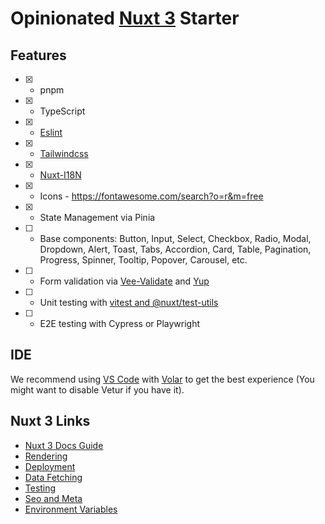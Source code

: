 # Opinionated [Nuxt 3](https://nuxt.com/docs/guide) Starter

## Features

- [x]	- pnpm
- [x] - TypeScript
- [x] - [Eslint](https://github.com/antfu/eslint-config)
- [x] - [Tailwindcss](https://tailwindcss.com/docs)
- [x] - [Nuxt-I18N](https://v8.i18n.nuxtjs.org)
- [x] - Icons - https://fontawesome.com/search?o=r&m=free
- [x] - State Management via Pinia
- [ ] - Base components: Button, Input, Select, Checkbox, Radio, Modal, Dropdown, Alert, Toast, Tabs, Accordion, Card, Table, Pagination, Progress, Spinner, Tooltip, Popover, Carousel, etc.
- [ ] - Form validation via [Vee-Validate](https://vee-validate.logaretm.com/v4) and [Yup](https://github.com/jquense/yup)
- [ ] - Unit testing with [vitest and @nuxt/test-utils](https://nuxt.com/docs/getting-started/testing)
- [ ] - E2E testing with Cypress or Playwright

## IDE

We recommend using [VS Code](https://code.visualstudio.com/) with [Volar](https://github.com/johnsoncodehk/volar) to get the best experience (You might want to disable Vetur if you have it).

## Nuxt 3 Links
- [Nuxt 3 Docs Guide](https://nuxt.com/docs/guide)
- [Rendering](https://nuxt.com/docs/guide/concepts/rendering#coming-in-nuxt-3)
- [Deployment](https://nuxt.com/docs/getting-started/deployment)
- [Data Fetching](https://nuxt.com/docs/getting-started/data-fetching)
- [Testing](https://nuxt.com/docs/getting-started/testing)
- [Seo and Meta](https://nuxt.com/docs/getting-started/seo-meta)
- [Environment Variables](https://nuxt.com/docs/getting-started/configuration#environment-variables-and-private-tokens)
